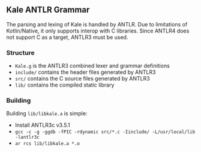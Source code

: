 ## Kale ANTLR Grammar
The parsing and lexing of Kale is handled by ANTLR.
Due to limitations of Kotlin/Native, it only supports interop with C libraries.
Since ANTLR4 does not support C as a target, ANTLR3 must be used.

### Structure
- `Kale.g` is the ANTLR3 combined lexer and grammar definitions
- `include/` contains the header files generated by ANTLR3
- `src/` contains the C source files generated by ANTLR3
- `lib/` contains the compiled static library

### Building
Building `lib/libkale.a` is simple:
- Install ANTLR3c v3.5.1
- `gcc -c -g -ggdb -fPIC -rdynamic src/*.c -Iinclude/ -L/usr/local/lib -lantlr3c`
- `ar rcs lib/libkale.a *.o`